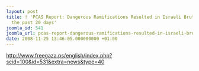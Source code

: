 ```yaml
---
layout: post
title: ! 'PCAS Report: Dangerous Ramifications Resulted in Israeli Brutal Siege for
  the past 20 days'
joomla_id: 541
joomla_url: pcas-report-dangerous-ramifications-resulted-in-israeli-brutal-siege-for-the-past-20-days
date: 2008-11-25 13:46:05.000000000 +01:00
---
```

<p><a href="http://www.freegaza.ps/english/index.php?scid=100&id=531&extra=news&type=40">http://www.freegaza.ps/english/index.php?scid=100&id=531&extra=news&type=40</a></p>
